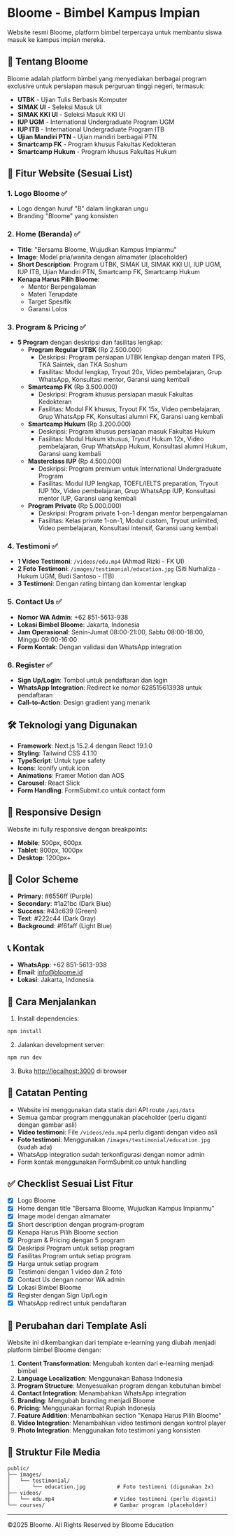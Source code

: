 # Bloome - Bimbel Kampus Impian

Website resmi Bloome, platform bimbel terpercaya untuk membantu siswa masuk ke kampus impian mereka.

## 🎯 Tentang Bloome

Bloome adalah platform bimbel yang menyediakan berbagai program exclusive untuk persiapan masuk perguruan tinggi negeri, termasuk:

- **UTBK** - Ujian Tulis Berbasis Komputer
- **SIMAK UI** - Seleksi Masuk UI
- **SIMAK KKI UI** - Seleksi Masuk KKI UI
- **IUP UGM** - International Undergraduate Program UGM
- **IUP ITB** - International Undergraduate Program ITB
- **Ujian Mandiri PTN** - Ujian mandiri berbagai PTN
- **Smartcamp FK** - Program khusus Fakultas Kedokteran
- **Smartcamp Hukum** - Program khusus Fakultas Hukum

## 🚀 Fitur Website (Sesuai List)

### 1. **Logo Bloome** ✅
- Logo dengan huruf "B" dalam lingkaran ungu
- Branding "Bloome" yang konsisten

### 2. **Home (Beranda)** ✅
- **Title**: "Bersama Bloome, Wujudkan Kampus Impianmu"
- **Image**: Model pria/wanita dengan almamater (placeholder)
- **Short Description**: Program UTBK, SIMAK UI, SIMAK KKI UI, IUP UGM, IUP ITB, Ujian Mandiri PTN, Smartcamp FK, Smartcamp Hukum
- **Kenapa Harus Pilih Bloome**: 
  - Mentor Berpengalaman
  - Materi Terupdate
  - Target Spesifik
  - Garansi Lolos

### 3. **Program & Pricing** ✅
- **5 Program** dengan deskripsi dan fasilitas lengkap:
  - **Program Regular UTBK** (Rp 2.500.000)
    - Deskripsi: Program persiapan UTBK lengkap dengan materi TPS, TKA Saintek, dan TKA Soshum
    - Fasilitas: Modul lengkap, Tryout 20x, Video pembelajaran, Grup WhatsApp, Konsultasi mentor, Garansi uang kembali
  - **Smartcamp FK** (Rp 3.500.000)
    - Deskripsi: Program khusus persiapan masuk Fakultas Kedokteran
    - Fasilitas: Modul FK khusus, Tryout FK 15x, Video pembelajaran, Grup WhatsApp FK, Konsultasi alumni FK, Garansi uang kembali
  - **Smartcamp Hukum** (Rp 3.200.000)
    - Deskripsi: Program khusus persiapan masuk Fakultas Hukum
    - Fasilitas: Modul Hukum khusus, Tryout Hukum 12x, Video pembelajaran, Grup WhatsApp Hukum, Konsultasi alumni Hukum, Garansi uang kembali
  - **Masterclass IUP** (Rp 4.500.000)
    - Deskripsi: Program premium untuk International Undergraduate Program
    - Fasilitas: Modul IUP lengkap, TOEFL/IELTS preparation, Tryout IUP 10x, Video pembelajaran, Grup WhatsApp IUP, Konsultasi mentor IUP, Garansi uang kembali
  - **Program Private** (Rp 5.000.000)
    - Deskripsi: Program private 1-on-1 dengan mentor berpengalaman
    - Fasilitas: Kelas private 1-on-1, Modul custom, Tryout unlimited, Video pembelajaran, Konsultasi intensif, Garansi uang kembali

### 4. **Testimoni** ✅
- **1 Video Testimoni**: `/videos/edu.mp4` (Ahmad Rizki - FK UI)
- **2 Foto Testimoni**: `/images/testimonial/education.jpg` (Siti Nurhaliza - Hukum UGM, Budi Santoso - ITB)
- **3 Testimoni**: Dengan rating bintang dan komentar lengkap

### 5. **Contact Us** ✅
- **Nomor WA Admin**: +62 851-5613-938
- **Lokasi Bimbel Bloome**: Jakarta, Indonesia
- **Jam Operasional**: Senin-Jumat 08:00-21:00, Sabtu 08:00-18:00, Minggu 09:00-16:00
- **Form Kontak**: Dengan validasi dan WhatsApp integration

### 6. **Register** ✅
- **Sign Up/Login**: Tombol untuk pendaftaran dan login
- **WhatsApp Integration**: Redirect ke nomor 628515613938 untuk pendaftaran
- **Call-to-Action**: Design gradient yang menarik

## 🛠️ Teknologi yang Digunakan

- **Framework**: Next.js 15.2.4 dengan React 19.1.0
- **Styling**: Tailwind CSS 4.1.10
- **TypeScript**: Untuk type safety
- **Icons**: Iconify untuk icon
- **Animations**: Framer Motion dan AOS
- **Carousel**: React Slick
- **Form Handling**: FormSubmit.co untuk contact form

## 📱 Responsive Design

Website ini fully responsive dengan breakpoints:
- **Mobile**: 500px, 600px
- **Tablet**: 800px, 1000px
- **Desktop**: 1200px+

## 🎨 Color Scheme

- **Primary**: #6556ff (Purple)
- **Secondary**: #1a21bc (Dark Blue)
- **Success**: #43c639 (Green)
- **Text**: #222c44 (Dark Gray)
- **Background**: #f6faff (Light Blue)

## 📞 Kontak

- **WhatsApp**: +62 851-5613-938
- **Email**: info@bloome.id
- **Lokasi**: Jakarta, Indonesia

## 🚀 Cara Menjalankan

1. Install dependencies:
```bash
npm install
```

2. Jalankan development server:
```bash
npm run dev
```

3. Buka [http://localhost:3000](http://localhost:3000) di browser

## 📝 Catatan Penting

- Website ini menggunakan data statis dari API route `/api/data`
- Semua gambar program menggunakan placeholder (perlu diganti dengan gambar asli)
- **Video testimoni**: File `/videos/edu.mp4` perlu diganti dengan video asli
- **Foto testimoni**: Menggunakan `/images/testimonial/education.jpg` (sudah ada)
- WhatsApp integration sudah terkonfigurasi dengan nomor admin
- Form kontak menggunakan FormSubmit.co untuk handling

## ✅ Checklist Sesuai List Fitur

- [x] Logo Bloome
- [x] Home dengan title "Bersama Bloome, Wujudkan Kampus Impianmu"
- [x] Image model dengan almamater
- [x] Short description dengan program-program
- [x] Kenapa Harus Pilih Bloome section
- [x] Program & Pricing dengan 5 program
- [x] Deskripsi Program untuk setiap program
- [x] Fasilitas Program untuk setiap program
- [x] Harga untuk setiap program
- [x] Testimoni dengan 1 video dan 2 foto
- [x] Contact Us dengan nomor WA admin
- [x] Lokasi Bimbel Bloome
- [x] Register dengan Sign Up/Login
- [x] WhatsApp redirect untuk pendaftaran

## 🔄 Perubahan dari Template Asli

Website ini dikembangkan dari template e-learning yang diubah menjadi platform bimbel Bloome dengan:

1. **Content Transformation**: Mengubah konten dari e-learning menjadi bimbel
2. **Language Localization**: Menggunakan Bahasa Indonesia
3. **Program Structure**: Menyesuaikan program dengan kebutuhan bimbel
4. **Contact Integration**: Menambahkan WhatsApp integration
5. **Branding**: Mengubah branding menjadi Bloome
6. **Pricing**: Menggunakan format Rupiah Indonesia
7. **Feature Addition**: Menambahkan section "Kenapa Harus Pilih Bloome"
8. **Video Integration**: Menambahkan video testimoni dengan kontrol player
9. **Photo Integration**: Menggunakan foto testimoni yang konsisten

## 📁 Struktur File Media

```
public/
├── images/
│   └── testimonial/
│       └── education.jpg          # Foto testimoni (digunakan 2x)
├── videos/
│   └── edu.mp4                   # Video testimoni (perlu diganti)
└── courses/                      # Gambar program (placeholder)
```

---

©2025 Bloome. All Rights Reserved by Bloome Education 